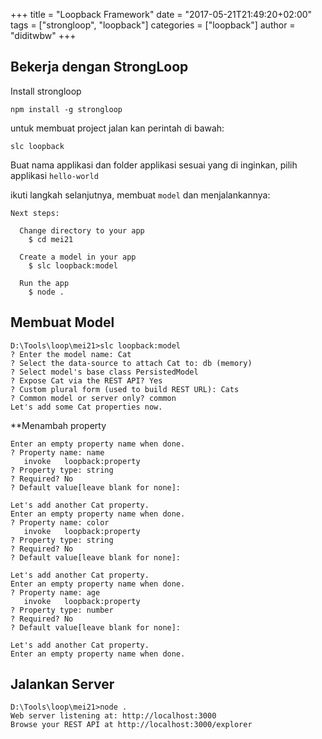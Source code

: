 +++
title = "Loopback Framework"
date = "2017-05-21T21:49:20+02:00"
tags = ["strongloop", "loopback"]
categories = ["loopback"]
author = "diditwbw"
+++

## Bekerja dengan StrongLoop

Install strongloop

```
npm install -g strongloop
```

untuk membuat project jalan kan perintah di bawah: 
```
slc loopback
```

Buat nama applikasi dan folder applikasi sesuai yang di inginkan, pilih applikasi `hello-world`

ikuti langkah selanjutnya, membuat `model` dan menjalankannya: 

```
Next steps:

  Change directory to your app
    $ cd mei21

  Create a model in your app
    $ slc loopback:model

  Run the app
    $ node .
```

## Membuat Model

```
D:\Tools\loop\mei21>slc loopback:model
? Enter the model name: Cat
? Select the data-source to attach Cat to: db (memory)
? Select model's base class PersistedModel
? Expose Cat via the REST API? Yes
? Custom plural form (used to build REST URL): Cats
? Common model or server only? common
Let's add some Cat properties now.
```

**Menambah property
```
Enter an empty property name when done.
? Property name: name
   invoke   loopback:property
? Property type: string
? Required? No
? Default value[leave blank for none]:

Let's add another Cat property.
Enter an empty property name when done.
? Property name: color
   invoke   loopback:property
? Property type: string
? Required? No
? Default value[leave blank for none]:

Let's add another Cat property.
Enter an empty property name when done.
? Property name: age
   invoke   loopback:property
? Property type: number
? Required? No
? Default value[leave blank for none]:

Let's add another Cat property.
Enter an empty property name when done.
```

## Jalankan Server

```
D:\Tools\loop\mei21>node .
Web server listening at: http://localhost:3000
Browse your REST API at http://localhost:3000/explorer
```